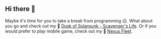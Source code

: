 ## Hi there 👋

Maybe it's time for you to take a break from programming 😉. What about you go and check out my 📖 [Dusk of Solarpunk - Scavenger's Life](https://ko-fi.com/s/cc281093ab). 
Or if you would prefer to play mobile game, check out my :ship: [Nexus Fleet](https://play.google.com/store/apps/details?id=com.MichalStefanak.NexusFleet).
